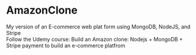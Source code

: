 # AmazonClone
My version  of an E-commerce web plat form using MongoDB, NodeJS, and Stripe        
Follow the Udemy course: Build an Amazon clone: Nodejs + MongoDB + Stripe payment to build an e-commerce platfrom
